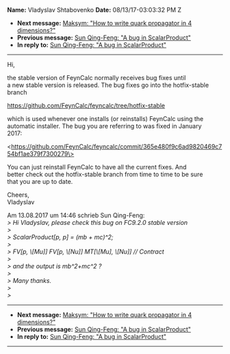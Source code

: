 **Name:** Vladyslav Shtabovenko
**Date:** 08/13/17-03:03:32 PM Z

  - **Next message:** [Maksym: "How to write quark propagator in 4
    dimensions?"](1299.html)
  - **Previous message:** [Sun Qing-Feng: "A bug in
    ScalarProduct"](1297.html)
  - **In reply to:** [Sun Qing-Feng: "A bug in
    ScalarProduct"](1297.html)

-----

Hi,  

the stable version of FeynCalc normally receives bug fixes until  
a new stable version is released. The bug fixes go into the
hotfix-stable  
branch  

https://github.com/FeynCalc/feyncalc/tree/hotfix-stable  

which is used whenever one installs (or reinstalls) FeynCalc using the  
automatic installer. The bug you are referring to was fixed in January  
2017:  

\<https://github.com/FeynCalc/feyncalc/commit/365e480f9c6ad9820469c754bf1ae379f7300279\>  

You can just reinstall FeynCalc to have all the current fixes. And  
better check out the hotfix-stable branch from time to time to be sure  
that you are up to date.  

Cheers,  
Vladyslav  

Am 13.08.2017 um 14:46 schrieb Sun Qing-Feng:  
*\> Hi Vladyslav, please check this bug on FC9.2.0 stable version*  
*\>*  
*\> ScalarProduct[p, p] = (mb + mc)^2;*  
*\>*  
*\> FV[p, \\[Mu]] FV[p, \\[Nu]]
MT[\\[Mu], \\[Nu]] // Contract*  
*\>*  
*\> and the output is mb^2+mc^2 ?*  
*\>*  
*\> Many thanks.*  
*\>*  
*\>*  

-----

  - **Next message:** [Maksym: "How to write quark propagator in 4
    dimensions?"](1299.html)
  - **Previous message:** [Sun Qing-Feng: "A bug in
    ScalarProduct"](1297.html)
  - **In reply to:** [Sun Qing-Feng: "A bug in
    ScalarProduct"](1297.html)

-----


